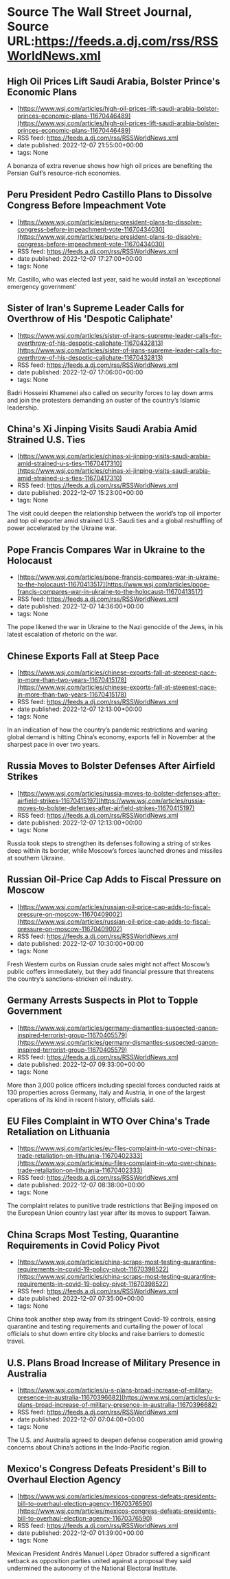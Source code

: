 # Source The Wall Street Journal, Source URL:https://feeds.a.dj.com/rss/RSSWorldNews.xml

## High Oil Prices Lift Saudi Arabia, Bolster Prince's Economic Plans
 - [https://www.wsj.com/articles/high-oil-prices-lift-saudi-arabia-bolster-princes-economic-plans-11670446489](https://www.wsj.com/articles/high-oil-prices-lift-saudi-arabia-bolster-princes-economic-plans-11670446489)
 - RSS feed: https://feeds.a.dj.com/rss/RSSWorldNews.xml
 - date published: 2022-12-07 21:55:00+00:00
 - tags: None

A bonanza of extra revenue shows how high oil prices are benefiting the Persian Gulf’s resource-rich economies.

## Peru President Pedro Castillo Plans to Dissolve Congress Before Impeachment Vote
 - [https://www.wsj.com/articles/peru-president-plans-to-dissolve-congress-before-impeachment-vote-11670434030](https://www.wsj.com/articles/peru-president-plans-to-dissolve-congress-before-impeachment-vote-11670434030)
 - RSS feed: https://feeds.a.dj.com/rss/RSSWorldNews.xml
 - date published: 2022-12-07 17:27:00+00:00
 - tags: None

Mr. Castillo, who was elected last year, said he would install an ‘exceptional emergency government’

## Sister of Iran's Supreme Leader Calls for Overthrow of His 'Despotic Caliphate'
 - [https://www.wsj.com/articles/sister-of-irans-supreme-leader-calls-for-overthrow-of-his-despotic-caliphate-11670432813](https://www.wsj.com/articles/sister-of-irans-supreme-leader-calls-for-overthrow-of-his-despotic-caliphate-11670432813)
 - RSS feed: https://feeds.a.dj.com/rss/RSSWorldNews.xml
 - date published: 2022-12-07 17:06:00+00:00
 - tags: None

Badri Hosseini Khamenei also called on security forces to lay down arms and join the protesters demanding an ouster of the country’s Islamic leadership.

## China's Xi Jinping Visits Saudi Arabia Amid Strained U.S. Ties
 - [https://www.wsj.com/articles/chinas-xi-jinping-visits-saudi-arabia-amid-strained-u-s-ties-11670417310](https://www.wsj.com/articles/chinas-xi-jinping-visits-saudi-arabia-amid-strained-u-s-ties-11670417310)
 - RSS feed: https://feeds.a.dj.com/rss/RSSWorldNews.xml
 - date published: 2022-12-07 15:23:00+00:00
 - tags: None

The visit could deepen the relationship between the world’s top oil importer and top oil exporter amid strained U.S.-Saudi ties and a global reshuffling of power accelerated by the Ukraine war.

## Pope Francis Compares War in Ukraine to the Holocaust
 - [https://www.wsj.com/articles/pope-francis-compares-war-in-ukraine-to-the-holocaust-11670413517](https://www.wsj.com/articles/pope-francis-compares-war-in-ukraine-to-the-holocaust-11670413517)
 - RSS feed: https://feeds.a.dj.com/rss/RSSWorldNews.xml
 - date published: 2022-12-07 14:36:00+00:00
 - tags: None

The pope likened the war in Ukraine to the Nazi genocide of the Jews, in his latest escalation of rhetoric on the war.

## Chinese Exports Fall at Steep Pace
 - [https://www.wsj.com/articles/chinese-exports-fall-at-steepest-pace-in-more-than-two-years-11670415178](https://www.wsj.com/articles/chinese-exports-fall-at-steepest-pace-in-more-than-two-years-11670415178)
 - RSS feed: https://feeds.a.dj.com/rss/RSSWorldNews.xml
 - date published: 2022-12-07 12:13:00+00:00
 - tags: None

In an indication of how the country’s pandemic restrictions and waning global demand is hitting China’s economy, exports fell in November at the sharpest pace in over two years.

## Russia Moves to Bolster Defenses After Airfield Strikes
 - [https://www.wsj.com/articles/russia-moves-to-bolster-defenses-after-airfield-strikes-11670415197](https://www.wsj.com/articles/russia-moves-to-bolster-defenses-after-airfield-strikes-11670415197)
 - RSS feed: https://feeds.a.dj.com/rss/RSSWorldNews.xml
 - date published: 2022-12-07 12:13:00+00:00
 - tags: None

Russia took steps to strengthen its defenses following a string of strikes deep within its border, while Moscow’s forces launched drones and missiles at southern Ukraine.

## Russian Oil-Price Cap Adds to Fiscal Pressure on Moscow
 - [https://www.wsj.com/articles/russian-oil-price-cap-adds-to-fiscal-pressure-on-moscow-11670409002](https://www.wsj.com/articles/russian-oil-price-cap-adds-to-fiscal-pressure-on-moscow-11670409002)
 - RSS feed: https://feeds.a.dj.com/rss/RSSWorldNews.xml
 - date published: 2022-12-07 10:30:00+00:00
 - tags: None

Fresh Western curbs on Russian crude sales might not affect Moscow’s public coffers immediately, but they add financial pressure that threatens the country’s sanctions-stricken oil industry.

## Germany Arrests Suspects in Plot to Topple Government
 - [https://www.wsj.com/articles/germany-dismantles-suspected-qanon-inspired-terrorist-group-11670405579](https://www.wsj.com/articles/germany-dismantles-suspected-qanon-inspired-terrorist-group-11670405579)
 - RSS feed: https://feeds.a.dj.com/rss/RSSWorldNews.xml
 - date published: 2022-12-07 09:33:00+00:00
 - tags: None

More than 3,000 police officers including special forces conducted raids at 130 properties across Germany, Italy and Austria, in one of the largest operations of its kind in recent history, officials said.

## EU Files Complaint in WTO Over China's Trade Retaliation on Lithuania
 - [https://www.wsj.com/articles/eu-files-complaint-in-wto-over-chinas-trade-retaliation-on-lithuania-11670402333](https://www.wsj.com/articles/eu-files-complaint-in-wto-over-chinas-trade-retaliation-on-lithuania-11670402333)
 - RSS feed: https://feeds.a.dj.com/rss/RSSWorldNews.xml
 - date published: 2022-12-07 08:38:00+00:00
 - tags: None

The complaint relates to punitive trade restrictions that Beijing imposed on the European Union country last year after its moves to support Taiwan.

## China Scraps Most Testing, Quarantine Requirements in Covid Policy Pivot
 - [https://www.wsj.com/articles/china-scraps-most-testing-quarantine-requirements-in-covid-19-policy-pivot-11670398522](https://www.wsj.com/articles/china-scraps-most-testing-quarantine-requirements-in-covid-19-policy-pivot-11670398522)
 - RSS feed: https://feeds.a.dj.com/rss/RSSWorldNews.xml
 - date published: 2022-12-07 07:35:00+00:00
 - tags: None

China took another step away from its stringent Covid-19 controls, easing quarantine and testing requirements and curtailing the power of local officials to shut down entire city blocks and raise barriers to domestic travel.

## U.S. Plans Broad Increase of Military Presence in Australia
 - [https://www.wsj.com/articles/u-s-plans-broad-increase-of-military-presence-in-australia-11670396682](https://www.wsj.com/articles/u-s-plans-broad-increase-of-military-presence-in-australia-11670396682)
 - RSS feed: https://feeds.a.dj.com/rss/RSSWorldNews.xml
 - date published: 2022-12-07 07:04:00+00:00
 - tags: None

The U.S. and Australia agreed to deepen defense cooperation amid growing concerns about China’s actions in the Indo-Pacific region.

## Mexico's Congress Defeats President's Bill to Overhaul Election Agency
 - [https://www.wsj.com/articles/mexicos-congress-defeats-presidents-bill-to-overhaul-election-agency-11670376590](https://www.wsj.com/articles/mexicos-congress-defeats-presidents-bill-to-overhaul-election-agency-11670376590)
 - RSS feed: https://feeds.a.dj.com/rss/RSSWorldNews.xml
 - date published: 2022-12-07 01:39:00+00:00
 - tags: None

Mexican President Andrés Manuel López Obrador suffered a significant setback as opposition parties united against a proposal they said undermined the autonomy of the National Electoral Institute.

